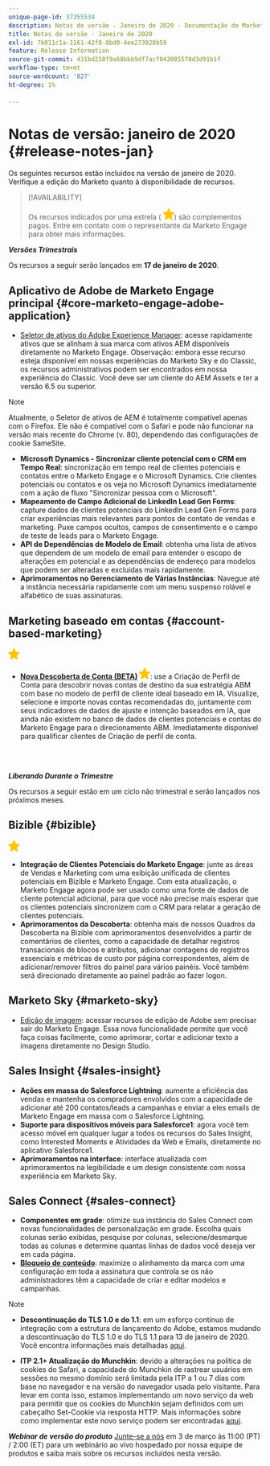 ```yaml
---
unique-page-id: 37355534
description: Notas de versão - Janeiro de 2020 - Documentação do Marketo - Documentação do produto
title: Notas de versão - Janeiro de 2020
exl-id: 7b011c1a-1161-42f8-8bd0-4ee273928b59
feature: Release Information
source-git-commit: 431bd258f9a68bbb9df7acf043085578d3d91b1f
workflow-type: tm+mt
source-wordcount: '827'
ht-degree: 1%

---
```


# Notas de versão: janeiro de 2020 {#release-notes-jan}

Os seguintes recursos estão incluídos na versão de janeiro de 2020. Verifique a edição do Marketo quanto à disponibilidade de recursos.

>[!AVAILABILITY]
>
>Os recursos indicados por uma estrela ( ![(estrela)](assets/yellow-star.png)) são complementos pagos. Entre em contato com o representante da Marketo Engage para obter mais informações.

**_Versões Trimestrais_**

Os recursos a seguir serão lançados em **17 de janeiro de 2020**.

## Aplicativo de Adobe de Marketo Engage principal {#core-marketo-engage-adobe-application}

* [Seletor de ativos do Adobe Experience Manager](/help/marketo/product-docs/adobe-experience-cloud-integrations/importing-assets-with-adobe-experience-manager.md): acesse rapidamente ativos que se alinham à sua marca com ativos AEM disponíveis diretamente no Marketo Engage. Observação: embora esse recurso esteja disponível em nossas experiências do Marketo Sky e do Classic, os recursos administrativos podem ser encontrados em nossa experiência do Classic. Você deve ser um cliente do AEM Assets e ter a versão 6.5 ou superior.

>[!NOTE]
>
>Atualmente, o Seletor de ativos de AEM é totalmente compatível apenas com o Firefox. Ele não é compatível com o Safari e pode não funcionar na versão mais recente do Chrome (v. 80), dependendo das configurações de cookie SameSite.

* **Microsoft Dynamics - Sincronizar cliente potencial com o CRM em Tempo Real**: sincronização em tempo real de clientes potenciais e contatos entre o Marketo Engage e o Microsoft Dynamics. Crie clientes potenciais ou contatos e os veja no Microsoft Dynamics imediatamente com a ação de fluxo &quot;Sincronizar pessoa com o Microsoft&quot;.
* **Mapeamento de Campo Adicional do LinkedIn Lead Gen Forms**: capture dados de clientes potenciais do LinkedIn Lead Gen Forms para criar experiências mais relevantes para pontos de contato de vendas e marketing. Puxe campos ocultos, campos de consentimento e o campo de teste de leads para o Marketo Engage.
* **API de Dependências de Modelo de Email**: obtenha uma lista de ativos que dependem de um modelo de email para entender o escopo de alterações em potencial e as dependências de endereço para modelos que podem ser alteradas e excluídas mais rapidamente.
* **Aprimoramentos no Gerenciamento de Várias Instâncias**: Navegue até a instância necessária rapidamente com um menu suspenso rolável e alfabético de suas assinaturas.

## Marketing baseado em contas {#account-based-marketing}

![(estrela)](assets/yellow-star.png)

* **[Nova Descoberta de Conta (BETA)](https://docs.marketo.com/x/WQA6Ag) ![(star)](assets/yellow-star.png)**: use a Criação de Perfil de Conta para descobrir novas contas de destino da sua estratégia ABM com base no modelo de perfil de cliente ideal baseado em IA. Visualize, selecione e importe novas contas recomendadas do, juntamente com seus indicadores de dados de ajuste e intenção baseados em IA, que ainda não existem no banco de dados de clientes potenciais e contas do Marketo Engage para o direcionamento ABM. Imediatamente disponível para qualificar clientes de Criação de perfil de conta.

<br> 

**_Liberando Durante o Trimestre_**

Os recursos a seguir estão em um ciclo não trimestral e serão lançados nos próximos meses.

## Bizible {#bizible}

![(estrela)](assets/yellow-star.png)

* **Integração de Clientes Potenciais do Marketo Engage**: junte as áreas de Vendas e Marketing com uma exibição unificada de clientes potenciais em Bizible e Marketo Engage. Com esta atualização, o Marketo Engage agora pode ser usado como uma fonte de dados de cliente potencial adicional, para que você não precise mais esperar que os clientes potenciais sincronizem com o CRM para relatar a geração de clientes potenciais.
* **Aprimoramentos da Descoberta**: obtenha mais de nossos Quadros da Descoberta na Bizible com aprimoramentos desenvolvidos a partir de comentários de clientes, como a capacidade de detalhar registros transacionais de blocos e atributos, adicionar contagens de registros essenciais e métricas de custo por página correspondentes, além de adicionar/remover filtros do painel para vários painéis. Você também será direcionado diretamente ao painel padrão ao fazer logon.

## Marketo Sky {#marketo-sky}

* [Edição de imagem](https://experienceleague.adobe.com/docs/marketo/sky/design-studio/marketo-image-editor.html?lang=en#design-studio): acessar recursos de edição de Adobe sem precisar sair do Marketo Engage. Essa nova funcionalidade permite que você faça coisas facilmente, como aprimorar, cortar e adicionar texto a imagens diretamente no Design Studio.

## Sales Insight {#sales-insight}

* **Ações em massa do Salesforce Lightning**: aumente a eficiência das vendas e mantenha os compradores envolvidos com a capacidade de adicionar até 200 contatos/leads a campanhas e enviar a eles emails de Marketo Engage em massa com o Salesforce Lightning.
* **Suporte para dispositivos móveis para Salesforce1**: agora você tem acesso móvel em qualquer lugar a todos os recursos do Sales Insight, como Interested Moments e Atividades da Web e Emails, diretamente no aplicativo Salesforce1.
* **Aprimoramentos na interface**: interface atualizada com aprimoramentos na legibilidade e um design consistente com nossa experiência em Marketo Sky.

## Sales Connect {#sales-connect}

* **Componentes em grade**: otimize sua instância do Sales Connect com novas funcionalidades de personalização em grade. Escolha quais colunas serão exibidas, pesquise por colunas, selecione/desmarque todas as colunas e determine quantas linhas de dados você deseja ver em cada página.
* **[Bloqueio de conteúdo](/help/marketo/product-docs/marketo-sales-connect/admin/content-lockdown.md)**: maximize o alinhamento da marca com uma configuração em toda a assinatura que controla se os não administradores têm a capacidade de criar e editar modelos e campanhas.

>[!NOTE]
>
>* **Descontinuação do TLS 1.0 e do 1.1**: em um esforço contínuo de integração com a estrutura de lançamento do Adobe, estamos mudando a descontinuação do TLS 1.0 e do TLS 1.1 para 13 de janeiro de 2020. Você encontra informações mais detalhadas [aqui](https://nation.marketo.com/docs/DOC-7059-tls-10-11-deprecation-faq).
>
>* **ITP 2.1+ Atualização do Munchkin**: devido a alterações na política de cookies do Safari, a capacidade do Munchkin de rastrear usuários em sessões no mesmo domínio será limitada pela ITP a 1 ou 7 dias com base no navegador e na versão do navegador usada pelo visitante. Para levar em conta isso, estamos implementando um novo serviço da web para permitir que os cookies do Munchkin sejam definidos com um cabeçalho Set-Cookie via resposta HTTP. Mais informações sobre como implementar este novo serviço podem ser encontradas [aqui](https://nation.marketo.com/docs/DOC-7351).

**_Webinar de versão do produto_** [Junte-se a nós](https://engage.marketo.com/Jan_Feb_20_Release_Webinar_Registration.html) em 3 de março às 11:00 (PT) / 2:00 (ET) para um webinário ao vivo hospedado por nossa equipe de produtos e saiba mais sobre os recursos incluídos nesta versão.
